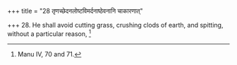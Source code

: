 +++
title = "28 तृणच्छेदनलोष्टविमर्दनाष्ठेवनानि चाकारणात्"

+++
28. He shall avoid cutting grass, crushing clods of earth, and spitting, without a particular reason, [^8] 


[^8]:  Manu IV, 70 and 71.
